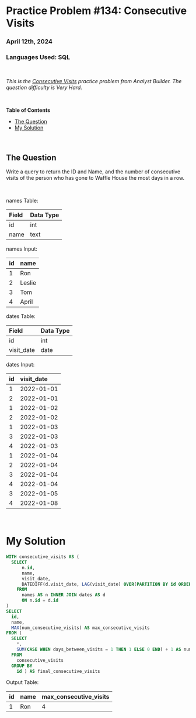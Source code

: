 # **Practice Problem #134: Consecutive Visits**
### April 12th, 2024
### Languages Used: SQL

<br>

*This is the [Consecutive Visits](https://www.analystbuilder.com/questions/consecutive-visits-czsEs) practice problem from Analyst Builder. The question difficulty is Very Hard.*

<br>

**Table of Contents**

-   [The Question](#the-question)
-   [My Solution](#my-solution)
  
<br>

## The Question

Write a query to return the ID and Name, and the number of consecutive visits of the person who has gone to Waffle House the most days in a row.

<br>

names Table:

| Field | Data Type |
| :---- | :-------- |
| id    | int       |
| name  | text      |

names Input:

| id | name   |
| :- | :----- |
| 1  | Ron    |
| 2  | Leslie |
| 3  | Tom    |
| 4  | April  |

dates Table:

| Field      | Data Type |
| :--------- | :-------- |
| id         | int       |
| visit_date | date      |

dates Input:

| id | visit_date |
| :- | :--------- |
| 1  | 2022-01-01 |
| 2  | 2022-01-01 |
| 1  | 2022-01-02 |
| 2  | 2022-01-02 |
| 1  | 2022-01-03 |
| 3  | 2022-01-03 |
| 4  | 2022-01-03 |
| 1  | 2022-01-04 |
| 2  | 2022-01-04 |
| 3  | 2022-01-04 |
| 4  | 2022-01-04 |
| 3  | 2022-01-05 |
| 4  | 2022-01-08 |

<br>

# My Solution

``` SQL
WITH consecutive_visits AS (
  SELECT 
      n.id,
      name,
      visit_date,
      DATEDIFF(d.visit_date, LAG(visit_date) OVER(PARTITION BY id ORDER BY visit_date ASC)) AS days_between_visits
    FROM 
      names AS n INNER JOIN dates AS d
      ON n.id = d.id
)
SELECT
  id,
  name,
  MAX(num_consecutive_visits) AS max_consecutive_visits
FROM (
  SELECT
    *,
    SUM(CASE WHEN days_between_visits = 1 THEN 1 ELSE 0 END) + 1 AS num_consecutive_visits
  FROM 
    consecutive_visits
  GROUP BY
    id ) AS final_consecutive_visits
```

Output Table:

| id | name | max_consecutive_visits |
| :- | :--- | :--------------------- |
| 1  | Ron  | 4                      |